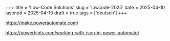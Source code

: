 +++
title = 'Low-Code Solutions'
slug = 'lowcode-2025'
date = 2025-04-10
lastmod = 2025-04-10
draft = true
tags = ['deutsch']
+++

https://make.powerautomate.com/

https://powerhints.com/working-with-json-in-power-automate/